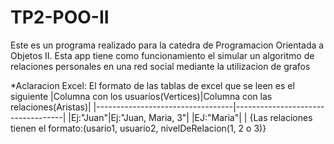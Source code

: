 # TP2-POO-II

Este es un programa realizado para la catedra de Programacion Orientada a Objetos II.
Esta app tiene como funcionamiento el simular un algoritmo de relaciones personales en una red social mediante la utilizacion de grafos

*Aclaracion Excel:
El formato de las tablas de excel que se leen es el siguiente
|Columna con los usuarios(Vertices)|Columna con las relaciones(Aristas)|
|----------------------------------|-----------------------------------|
|Ej:"Juan"|Ej:"Juan, Maria, 3"|
|EJ:"Maria"|  |
{Las relaciones tienen el formato:(usario1, usuario2, nivelDeRelacion(1, 2 o 3)}
